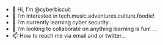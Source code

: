 - 👋 Hi, I’m @cyberbiscuit
- 👀 I’m interested in tech.music.adventures.culture.foodie!
- 🌱 I’m currently learning cyber security...
- 💞️ I’m looking to collaborate on anything learning is fun! ...
- 📫 How to reach me via email and or twitter...

<!---
cyberbiscuit/cyberbiscuit is a ✨ special ✨ repository because its `README.md` (this file) appears on your GitHub profile.
You can click the Preview link to take a look at your changes.
--->
